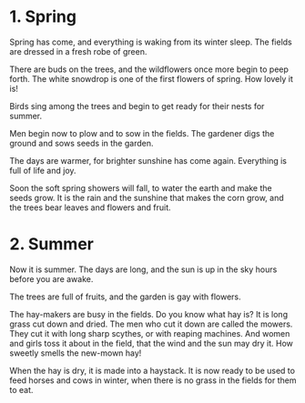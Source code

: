 # 1. Spring

Spring has come, and everything is waking from its winter sleep. The fields are dressed in a fresh robe of green.

There are buds on the trees, and the wildflowers once more begin to peep forth. The white snowdrop is one of the first flowers of spring. How lovely it is!

Birds sing among the trees and begin to get ready for their nests for summer.

Men begin now to plow and to sow in the fields. The gardener digs the ground and sows seeds in the garden.

The days are warmer, for brighter sunshine has come again. Everything is full of life and joy.

Soon the soft spring showers will fall, to water the earth and make the seeds grow. It is the rain and the sunshine that makes the corn grow, and the trees bear leaves and flowers and fruit.

# 2. Summer

Now it is summer. The days are long, and the sun is up in the sky hours before you are awake.

The trees are full of fruits, and the garden is gay with flowers.

The hay-makers are busy in the fields. Do you know what hay is? It is long grass cut down and dried. The men who cut it down are called the mowers. They cut it with long sharp scythes, or with reaping machines. And women and girls toss it about in the field, that the wind and the sun may dry it. How sweetly smells the new-mown hay!

When the hay is dry, it is made into a haystack. It is now ready to be used to feed horses and cows in winter, when there is no grass in the fields for them to eat.
